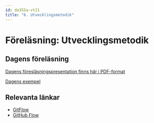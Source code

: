 ```yaml
---
id: da355a-vt21
title: "6. Utvecklingsmetodik"
---
```


# Föreläsning: Utvecklingsmetodik

## Dagens föreläsning

[Dagens föresläsningspresentation finns här i PDF-format](../../assets/pdf/Utvecklingsmetodik_da395a.pdf)

[Dagens exempel](../../assets/kod/Utvecklingsmetodik_demon_da395a.zip)

## Relevanta länkar

- [GitFlow](https://nvie.com/posts/a-successful-git-branching-model/)
- [GitHub Flow](https://githubflow.github.io/)
